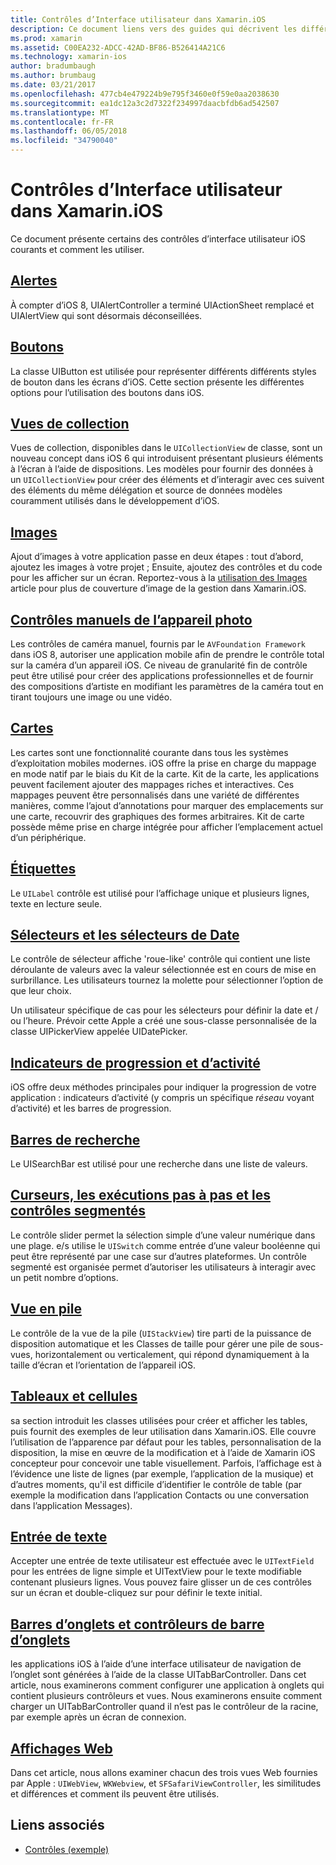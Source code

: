 ```yaml
---
title: Contrôles d’Interface utilisateur dans Xamarin.iOS
description: Ce document liens vers des guides qui décrivent les différentes iOS contrôles d’interface utilisateur disponibles pour les développeurs de Xamarin.iOS. Contenu lié présente les alertes, boutons, vues de collection, images, les réglages manuels, cartes, étiquettes, sélecteurs, sélecteurs de date et bien plus encore.
ms.prod: xamarin
ms.assetid: C00EA232-ADCC-42AD-BF86-B526414A21C6
ms.technology: xamarin-ios
author: bradumbaugh
ms.author: brumbaug
ms.date: 03/21/2017
ms.openlocfilehash: 477cb4e479224b9e795f3460e0f59e0aa2038630
ms.sourcegitcommit: ea1dc12a3c2d7322f234997daacbfdb6ad542507
ms.translationtype: MT
ms.contentlocale: fr-FR
ms.lasthandoff: 06/05/2018
ms.locfileid: "34790040"
---
```

# <a name="user-interface-controls-in-xamarinios"></a>Contrôles d’Interface utilisateur dans Xamarin.iOS

Ce document présente certains des contrôles d’interface utilisateur iOS courants et comment les utiliser.

## <a name="alertsalertsmd"></a>[Alertes](alerts.md)

À compter d’iOS 8, UIAlertController a terminé UIActionSheet remplacé et UIAlertView qui sont désormais déconseillées.

## <a name="buttonsbuttonsmd"></a>[Boutons](buttons.md)

La classe UIButton est utilisée pour représenter différents différents styles de bouton dans les écrans d’iOS. Cette section présente les différentes options pour l’utilisation des boutons dans iOS.

## <a name="collection-viewsuicollectionviewmd"></a>[Vues de collection](uicollectionview.md)

Vues de collection, disponibles dans le `UICollectionView` de classe, sont un nouveau concept dans iOS 6 qui introduisent présentant plusieurs éléments à l’écran à l’aide de dispositions. Les modèles pour fournir des données à un `UICollectionView` pour créer des éléments et d’interagir avec ces suivent des éléments du même délégation et source de données modèles couramment utilisés dans le développement d’iOS.

## <a name="imagesimagemd"></a>[Images](image.md)

Ajout d’images à votre application passe en deux étapes : tout d’abord, ajoutez les images à votre projet ; Ensuite, ajoutez des contrôles et du code pour les afficher sur un écran. Reportez-vous à la [utilisation des Images](~/ios/app-fundamentals/images-icons/index.md) article pour plus de couverture d’image de la gestion dans Xamarin.iOS.

## <a name="manual-camera-controlsintro-to-manual-camera-controlsmd"></a>[Contrôles manuels de l’appareil photo](intro-to-manual-camera-controls.md)

Les contrôles de caméra manuel, fournis par le `AVFoundation Framework` dans iOS 8, autoriser une application mobile afin de prendre le contrôle total sur la caméra d’un appareil iOS. Ce niveau de granularité fin de contrôle peut être utilisé pour créer des applications professionnelles et de fournir des compositions d’artiste en modifiant les paramètres de la caméra tout en tirant toujours une image ou une vidéo.

## <a name="mapsios-mapsindexmd"></a>[Cartes](ios-maps/index.md)

Les cartes sont une fonctionnalité courante dans tous les systèmes d’exploitation mobiles modernes. iOS offre la prise en charge du mappage en mode natif par le biais du Kit de la carte. Kit de la carte, les applications peuvent facilement ajouter des mappages riches et interactives. Ces mappages peuvent être personnalisés dans une variété de différentes manières, comme l’ajout d’annotations pour marquer des emplacements sur une carte, recouvrir des graphiques des formes arbitraires. Kit de carte possède même prise en charge intégrée pour afficher l’emplacement actuel d’un périphérique.

## <a name="labelslabelsmd"></a>[Étiquettes](labels.md)

Le `UILabel` contrôle est utilisé pour l’affichage unique et plusieurs lignes, texte en lecture seule.

## <a name="pickers-and-date-pickerspickermd"></a>[Sélecteurs et les sélecteurs de Date](picker.md)

Le contrôle de sélecteur affiche 'roue-like' contrôle qui contient une liste déroulante de valeurs avec la valeur sélectionnée est en cours de mise en surbrillance. Les utilisateurs tournez la molette pour sélectionner l’option de que leur choix.

Un utilisateur spécifique de cas pour les sélecteurs pour définir la date et / ou l’heure. Prévoir cette Apple a créé une sous-classe personnalisée de la classe UIPickerView appelée UIDatePicker.

## <a name="progress-and-activity-indicatorsprogress-activity-indicatormd"></a>[Indicateurs de progression et d’activité](progress-activity-indicator.md)

iOS offre deux méthodes principales pour indiquer la progression de votre application : indicateurs d’activité (y compris un spécifique _réseau_ voyant d’activité) et les barres de progression.

## <a name="search-barssearchbarmd"></a>[Barres de recherche](searchbar.md)

Le UISearchBar est utilisé pour une recherche dans une liste de valeurs. 

## <a name="sliders-steppers-and-segmented-controlsslider-switch-segmented-controlsmd"></a>[Curseurs, les exécutions pas à pas et les contrôles segmentés](slider-switch-segmented-controls.md)

Le contrôle slider permet la sélection simple d’une valeur numérique dans une plage. e/s utilise le `UISwitch` comme entrée d’une valeur booléenne qui peut être représenté par une case sur d’autres plateformes. Un contrôle segmenté est organisée permet d’autoriser les utilisateurs à interagir avec un petit nombre d’options.

## <a name="stack-viewuistackviewmd"></a>[Vue en pile](uistackview.md)

Le contrôle de la vue de la pile (`UIStackView`) tire parti de la puissance de disposition automatique et les Classes de taille pour gérer une pile de sous-vues, horizontalement ou verticalement, qui répond dynamiquement à la taille d’écran et l’orientation de l’appareil iOS.

## <a name="tables-and-cellstablesindexmd"></a>[Tableaux et cellules](tables/index.md)

sa section introduit les classes utilisées pour créer et afficher les tables, puis fournit des exemples de leur utilisation dans Xamarin.iOS. Elle couvre l’utilisation de l’apparence par défaut pour les tables, personnalisation de la disposition, la mise en œuvre de la modification et à l’aide de Xamarin iOS concepteur pour concevoir une table visuellement. Parfois, l’affichage est à l’évidence une liste de lignes (par exemple, l’application de la musique) et d’autres moments, qu'il est difficile d’identifier le contrôle de table (par exemple la modification dans l’application Contacts ou une conversation dans l’application Messages).

## <a name="text-inputtext-inputmd"></a>[Entrée de texte](text-input.md)

Accepter une entrée de texte utilisateur est effectuée avec le `UITextField` pour les entrées de ligne simple et UITextView pour le texte modifiable contenant plusieurs lignes. Vous pouvez faire glisser un de ces contrôles sur un écran et double-cliquez sur pour définir le texte initial.

## <a name="tab-bars-and-tab-bar-controllerscreating-tabbed-applicationsmd"></a>[Barres d’onglets et contrôleurs de barre d’onglets](creating-tabbed-applications.md)

les applications iOS à l’aide d’une interface utilisateur de navigation de l’onglet sont générées à l’aide de la classe UITabBarController. Dans cet article, nous examinerons comment configurer une application à onglets qui contient plusieurs contrôleurs et vues. Nous examinerons ensuite comment charger un UITabBarController quand il n’est pas le contrôleur de la racine, par exemple après un écran de connexion.

## <a name="web-viewsuiwebviewmd"></a>[Affichages Web](uiwebview.md)

Dans cet article, nous allons examiner chacun des trois vues Web fournies par Apple : `UIWebView`, `WKWebview`, et `SFSafariViewController`, les similitudes et différences et comment ils peuvent être utilisés.

## <a name="related-links"></a>Liens associés

- [Contrôles (exemple)](https://developer.xamarin.com/samples/Controls/)
